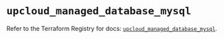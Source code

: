 # `upcloud_managed_database_mysql`

Refer to the Terraform Registry for docs: [`upcloud_managed_database_mysql`](https://registry.terraform.io/providers/upcloudltd/upcloud/5.24.0/docs/resources/managed_database_mysql).
